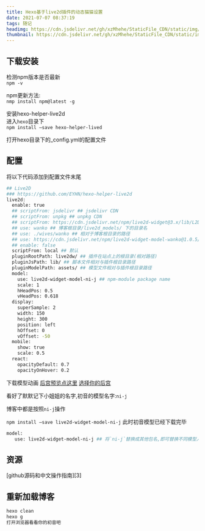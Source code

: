 ```yaml
---
title: Hexo基于live2d插件的动态猫猫设置
date: 2021-07-07 08:37:19
tags: 随记
headimg: https://cdn.jsdelivr.net/gh/xzMhehe/StaticFile_CDN/static/img/20210708095955.png
thumbnail: https://cdn.jsdelivr.net/gh/xzMhehe/StaticFile_CDN/static/img/20210708095955.png
---
```


## 下载安装
检测npm版本是否最新             
`npm -v`

npm更新方法:            
`nmp install npm@latest -g`

安装hexo-helper-live2d          
进入`hexo`目录下                  
`npm install –save hexo-helper-lived`
    
打开hexo目录下的_config.yml的配置文件

## 配置
将以下代码添加到配置文件末尾
```bash
## Live2D
### https://github.com/EYHN/hexo-helper-live2d
live2d:
  enable: true
  ## scriptFrom: jsdelivr ## jsdelivr CDN
  ## scriptFrom: unpkg ## unpkg CDN
  ## scriptFrom: https://cdn.jsdelivr.net/npm/live2d-widget@3.x/lib/L2Dwidget.min.js ## 你的自定义 url
  ## use: wanko ## 博客根目录/live2d_models/ 下的目录名
  ## use: ./wives/wanko ## 相对于博客根目录的路径
  ## use: https://cdn.jsdelivr.net/npm/live2d-widget-model-wanko@1.0.5/assets/wanko.model.json ## 你的自定义 url
  ## enable: false
  scriptFrom: local ## 默认
  pluginRootPath: live2dw/ ## 插件在站点上的根目录(相对路径)
  pluginJsPath: lib/ ## 脚本文件相对与插件根目录路径
  pluginModelPath: assets/ ## 模型文件相对与插件根目录路径
  model:
    use: live2d-widget-model-ni-j ## npm-module package name
    scale: 1
    hHeadPos: 0.5
    vHeadPos: 0.618
  display:
    superSample: 2
    width: 150
    height: 300
    position: left
    hOffset: 0
    vOffset: -50
  mobile:
    show: true
    scale: 0.5
  react:
    opacityDefault: 0.7
    opacityOnHover: 0.2
```

下载模型动画
[后宫预览点这里](https://huaji8.top/post/live2d-plugin-2.0/)
[选择你的后宫](https://github.com/xiazeyu/live2d-widget-models)

看好了默默记下小姐姐的名字,初音的模型名字:`ni-j`

博客中都是按照`ni-j`操作

`npm install –save live2d-widget-model-ni-j`
此时初音模型已经下载完毕

```bash
model:
   use: live2d-widget-model-ni-j ## 将`ni-j`替换成其他包名,即可替换不同模型人物.
```

## 资源
[github源码和中文操作指南][3]

## 重新加载博客
```bash
hexo clean
hexo g
打开浏览器看看你的初音吧
```